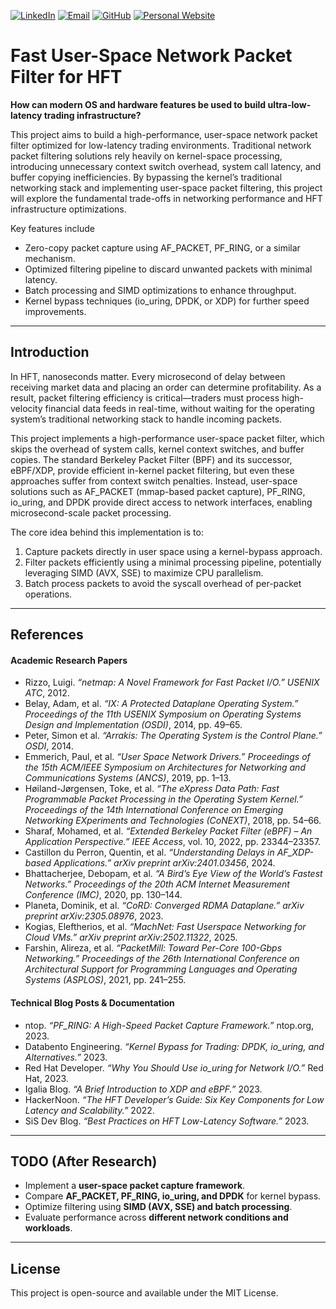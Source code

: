 [![LinkedIn](https://img.shields.io/badge/LinkedIn-0A66C2?style=for-the-badge&logo=linkedin&logoColor=white)](https://www.linkedin.com/in/alexisdrobles/)
[![Email](https://img.shields.io/badge/Email-D14836?style=for-the-badge&logo=gmail&logoColor=white)](mailto:alexisrobles2025@u.northwestern.edu)
[![GitHub](https://img.shields.io/badge/GitHub-181717?style=for-the-badge&logo=github&logoColor=white)](https://github.com/al3xisrobles)
[![Personal Website](https://img.shields.io/badge/Portfolio-FF7139?style=for-the-badge&logo=googlechrome&logoColor=white)](https://alexis-robles.com)

# Fast User-Space Network Packet Filter for HFT

**How can modern OS and hardware features be used to build ultra-low-latency trading infrastructure?**

This project aims to build a high-performance, user-space network packet filter optimized for low-latency trading environments. Traditional network packet filtering solutions rely heavily on kernel-space processing, introducing unnecessary context switch overhead, system call latency, and buffer copying inefficiencies. By bypassing the kernel’s traditional networking stack and implementing user-space packet filtering, this project will explore the fundamental trade-offs in networking performance and HFT infrastructure optimizations.

Key features include
- Zero-copy packet capture using AF_PACKET, PF_RING, or a similar mechanism.
- Optimized filtering pipeline to discard unwanted packets with minimal latency.
- Batch processing and SIMD optimizations to enhance throughput.
- Kernel bypass techniques (io_uring, DPDK, or XDP) for further speed improvements.

---

## Introduction

In HFT, nanoseconds matter. Every microsecond of delay between receiving market data and placing an order can determine profitability. As a result, packet filtering efficiency is critical—traders must process high-velocity financial data feeds in real-time, without waiting for the operating system’s traditional networking stack to handle incoming packets.

This project implements a high-performance user-space packet filter, which skips the overhead of system calls, kernel context switches, and buffer copies. The standard Berkeley Packet Filter (BPF) and its successor, eBPF/XDP, provide efficient in-kernel packet filtering, but even these approaches suffer from context switch penalties. Instead, user-space solutions such as AF_PACKET (mmap-based packet capture), PF_RING, io_uring, and DPDK provide direct access to network interfaces, enabling microsecond-scale packet processing.

The core idea behind this implementation is to:
1. Capture packets directly in user space using a kernel-bypass approach.
2. Filter packets efficiently using a minimal processing pipeline, potentially leveraging SIMD (AVX, SSE) to maximize CPU parallelism.
3. Batch process packets to avoid the syscall overhead of per-packet operations.

---

## References

#### **Academic Research Papers**

- Rizzo, Luigi. *“netmap: A Novel Framework for Fast Packet I/O.”* *USENIX ATC*, 2012.
- Belay, Adam, et al. *“IX: A Protected Dataplane Operating System.”* *Proceedings of the 11th USENIX Symposium on Operating Systems Design and Implementation (OSDI)*, 2014, pp. 49–65.
- Peter, Simon et al. *“Arrakis: The Operating System is the Control Plane.”* *OSDI*, 2014.
- Emmerich, Paul, et al. *“User Space Network Drivers.”* *Proceedings of the 15th ACM/IEEE Symposium on Architectures for Networking and Communications Systems (ANCS)*, 2019, pp. 1–13.
- Høiland-Jørgensen, Toke, et al. *“The eXpress Data Path: Fast Programmable Packet Processing in the Operating System Kernel.”* *Proceedings of the 14th International Conference on Emerging Networking EXperiments and Technologies (CoNEXT)*, 2018, pp. 54–66.
- Sharaf, Mohamed, et al. *“Extended Berkeley Packet Filter (eBPF) – An Application Perspective.”* *IEEE Access*, vol. 10, 2022, pp. 23344–23357.
- Castillon du Perron, Quentin, et al. *“Understanding Delays in AF_XDP-based Applications.”* *arXiv preprint arXiv:2401.03456*, 2024.
- Bhattacherjee, Debopam, et al. *“A Bird’s Eye View of the World’s Fastest Networks.”* *Proceedings of the 20th ACM Internet Measurement Conference (IMC)*, 2020, pp. 130–144.
- Planeta, Dominik, et al. *“CoRD: Converged RDMA Dataplane.”* *arXiv preprint arXiv:2305.08976*, 2023.
- Kogias, Eleftherios, et al. *“MachNet: Fast Userspace Networking for Cloud VMs.”* *arXiv preprint arXiv:2502.11322*, 2025.
- Farshin, Alireza, et al. *“PacketMill: Toward Per-Core 100-Gbps Networking.”* *Proceedings of the 26th International Conference on Architectural Support for Programming Languages and Operating Systems (ASPLOS)*, 2021, pp. 241–255.

#### **Technical Blog Posts & Documentation**
- ntop. *“PF_RING: A High-Speed Packet Capture Framework.”* ntop.org, 2023.
- Databento Engineering. *“Kernel Bypass for Trading: DPDK, io_uring, and Alternatives.”* 2023.
- Red Hat Developer. *“Why You Should Use io_uring for Network I/O.”* Red Hat, 2023.
- Igalia Blog. *“A Brief Introduction to XDP and eBPF.”* 2023.
- HackerNoon. *“The HFT Developer’s Guide: Six Key Components for Low Latency and Scalability.”* 2022.
- SiS Dev Blog. *“Best Practices on HFT Low-Latency Software.”* 2023.

---

## TODO (After Research)
- Implement a **user-space packet capture framework**.
- Compare **AF_PACKET, PF_RING, io_uring, and DPDK** for kernel bypass.
- Optimize filtering using **SIMD (AVX, SSE) and batch processing**.
- Evaluate performance across **different network conditions and workloads**.

---

## License
This project is open-source and available under the MIT License.
